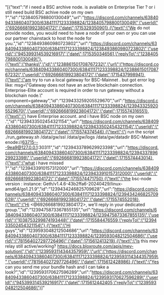 "[{\"text\":\"if i need a BSC archive node. is avaliable on Enterprise Tier ? or i  still need build BSC achive node on my own ?\",\"id\":\"1238405798800130049\",\"url\":\"https://discord.com/channels/638409433860407300/638411171233398824/1238405798800130049\",\"userId\":\"692666819923804172\",\"date\":1715329350901},{\"text\":\"We do not provide nodes, you would need to have a node of your own or you can use our partner chainstack to host the node for you.\",\"id\":\"1238493860980723802\",\"url\":\"https://discord.com/channels/638409433860407300/638411171233398824/1238493860980723802\",\"userId\":\"945399314539216917\",\"date\":1715350346561,\"replyTo\":\"1238405798800130049\"},{\"text\":\"thanks\",\"id\":\"1238861501708767232\",\"url\":\"https://discord.com/channels/638409433860407300/638411171233398824/1238861501708767232\",\"userId\":\"692666819923804172\",\"date\":1715437998941},{\"text\":\"am try to  run a  local gateway for  BSC-Mainnet .  but got error log like:  msg=\\\"Gateway does not have an active blockchain connection. Enterprise-Elite account is required in order to run gateway without a blockchain node.\\\" component=gateway\",\"id\":\"1239433259205529670\",\"url\":\"https://discord.com/channels/638409433860407300/638411171233398824/1239433259205529670\",\"userId\":\"692666819923804172\",\"date\":1715574316551},{\"text\":\"i have Enterprise account.  and i have  BSC node on my own .\",\"id\":\"1239433502454321154\",\"url\":\"https://discord.com/channels/638409433860407300/638411171233398824/1239433502454321154\",\"userId\":\"692666819923804172\",\"date\":1715574374546},{\"text\":\"i run the script   ./run_gateway.sh /data/gw/ssl /data/gw/logs /data/gw/datadir BSC-Mainnet enode://63715---9ea9@127.0.0.1:30311\",\"id\":\"1239433789629923398\",\"url\":\"https://discord.com/channels/638409433860407300/638411171233398824/1239433789629923398\",\"userId\":\"692666819923804172\",\"date\":1715574443014},{\"text\":\"what i have missed ?\",\"id\":\"1239433910157312000\",\"url\":\"https://discord.com/channels/638409433860407300/638411171233398824/1239433910157312000\",\"userId\":\"692666819923804172\",\"date\":1715574471750},{\"text\":\"the bsc-node  version : instance: Geth/v1.4.6-43b2ffa6-20240429/linux-amd64/go1.21.9\",\"id\":\"1239434246825709628\",\"url\":\"https://discord.com/channels/638409433860407300/638411171233398824/1239434246825709628\",\"userId\":\"692666819923804172\",\"date\":1715574552018},{\"text\":\"Hi <@692666819923804172>, we'll reply in your dedicated group.\",\"id\":\"1239475873367855135\",\"url\":\"https://discord.com/channels/638409433860407300/638411171233398824/1239475873367855135\",\"userId\":\"1038753299874193448\",\"date\":1715584476559,\"replyTo\":\"1239433502454321154\"},{\"text\":\"Hi guys\",\"id\":\"1239593048212504686\",\"url\":\"https://discord.com/channels/638409433860407300/638411171233398824/1239593048212504686\",\"userId\":\"781564027297726496\",\"date\":1715612413219},{\"text\":\"Is this mev relay still active/working? https://docs.bloxroute.com/apis/mev-solution\",\"id\":\"1239593114344357959\",\"url\":\"https://discord.com/channels/638409433860407300/638411171233398824/1239593114344357959\",\"userId\":\"781564027297726496\",\"date\":1715612428986},{\"text\":\"Yes can you send me your bundle hash and I can take a look?\",\"id\":\"1239593170627596289\",\"url\":\"https://discord.com/channels/638409433860407300/638411171233398824/1239593170627596289\",\"userId\":\"945399314539216917\",\"date\":1715612442405,\"replyTo\":\"1239593048212504686\"}]"